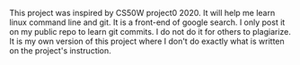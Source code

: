 This project was inspired by CS50W project0 2020.
It will help me learn linux command line and git.
It is a front-end of google search.
I only post it on my public repo to learn git commits.
I do not do it for others to plagiarize.
It is my own version of this project where I don't do exactly what is written on the project's instruction.
